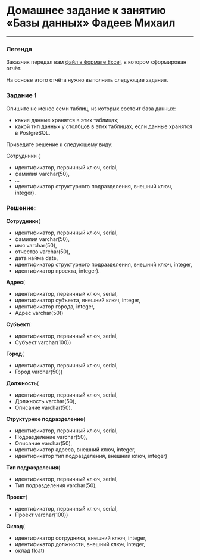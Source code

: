 # Домашнее задание к занятию «Базы данных» Фадеев Михаил

---
### Легенда

Заказчик передал вам [файл в формате Excel](https://github.com/netology-code/sdb-homeworks/blob/main/resources/hw-12-1.xlsx), в котором сформирован отчёт. 

На основе этого отчёта нужно выполнить следующие задания.

### Задание 1

Опишите не менее семи таблиц, из которых состоит база данных:

- какие данные хранятся в этих таблицах;
- какой тип данных у столбцов в этих таблицах, если данные хранятся в PostgreSQL.

Приведите решение к следующему виду:

Сотрудники (

- идентификатор, первичный ключ, serial,
- фамилия varchar(50),
- ...
- идентификатор структурного подразделения, внешний ключ, integer).

### Решение:

**Сотрудники**(

- идентификатор, первичный ключ, serial,
- фамилия varchar(50),
- имя varchar(50),
- отчество varchar(50),
- дата найма date,
- идентификатор структурного подразделения, внешний ключ, integer,
- идентификатор проекта, integer).

**Адрес**(
- идентификатор, первичный ключ, serial,
- идентификатор субъекта, внешний ключ, integer,
- идентификатор города, integer,
- Адрес varchar(50))

**Субъект**(
- идентификатор, первичный ключ, serial,
- Субъект varchar(100))

**Город**(
- идентификатор, первичный ключ, serial,
- Город varchar(50))

**Должность**(
- идентификатор, первичный ключ, serial,
- Должность varchar(50),
- Описание varchar(50),

**Структурное подразделение**(
- идентификатор, первичный ключ, serial,
- Подразделение varchar(50),
- Описание varchar(50),
- идентификатор адреса, внешний ключ, integer,
- идентификатор тип подразделения, внешний ключ, integer)

**Тип подразделения**(
- идентификатор, первичный ключ, serial,
- Тип подразделения varchar(50),

**Проект**(
- идентификатор, первичный ключ, serial,
- Проект varchar(100))

**Оклад**(
- идентификатор сотрудника, внешний ключ, integer,
- идентификатор должности, внешний ключ, integer,
- оклад float)


